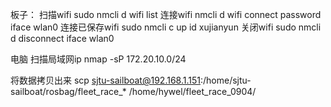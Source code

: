 板子：
扫描wifi
sudo nmcli d wifi list
连接wifi
nmcli d wifi connect <WIFISSID> password <password> iface wlan0
连接已保存wifi
sudo nmcli c up id xujianyun
关闭wifi
sudo nmcli d disconnect iface wlan0

电脑
扫描局域网ip
nmap -sP 172.20.10.0/24

将数据拷贝出来
scp sjtu-sailboat@192.168.1.151:/home/sjtu-sailboat/rosbag/fleet_race_* /home/hywel/fleet_race_0904/


